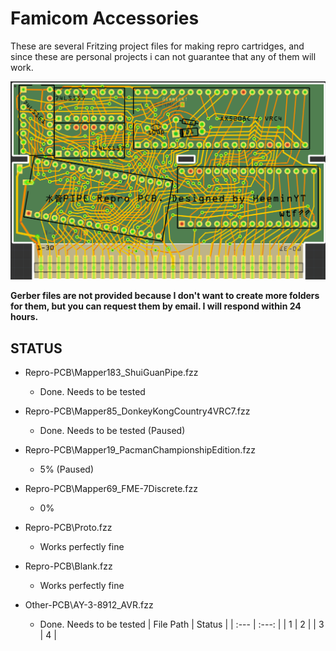 # Famicom Accessories
These are several Fritzing project files for making repro cartridges,
and since these are personal projects i can not guarantee that any of them will work.

![image](.png)

**Gerber files are not provided because I don't want to create more folders for them, but you can request them by email. I will respond within 24 hours.**

## STATUS
- Repro-PCB\Mapper183_ShuiGuanPipe.fzz
	- Done. Needs to be tested
- Repro-PCB\Mapper85_DonkeyKongCountry4VRC7.fzz
	- Done. Needs to be tested (Paused)
- Repro-PCB\Mapper19_PacmanChampionshipEdition.fzz
	- 5% (Paused)
- Repro-PCB\Mapper69_FME-7Discrete.fzz
	- 0%
	
- Repro-PCB\Proto.fzz
	- Works perfectly fine
- Repro-PCB\Blank.fzz
	- Works perfectly fine

- Other-PCB\AY-3-8912_AVR.fzz
	- Done. Needs to be tested
| File Path | Status |
| :---         |     :---:      |
| 1 | 2 |
| 3 | 4 |
